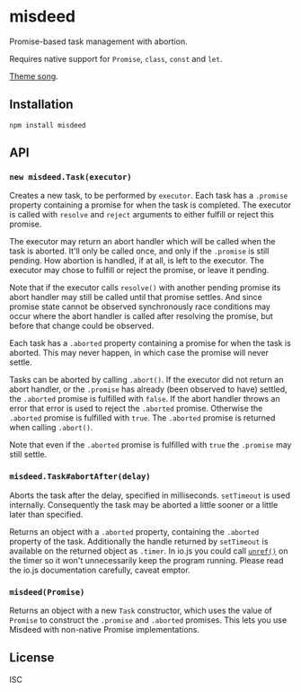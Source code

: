 # misdeed

Promise-based task management with abortion.

Requires native support for `Promise`, `class`, `const` and `let`.

[Theme song](https://soundcloud.com/buck65/misdeed).

## Installation

```
npm install misdeed
```

## API

### `new misdeed.Task(executor)`

Creates a new task, to be performed by `executor`. Each task has a `.promise`
property containing a promise for when the task is completed. The executor is
called with `resolve` and `reject` arguments to either fulfill or reject this
promise.

The executor may return an abort handler which will be called when the task is
aborted. It'll only be called once, and only if the `.promise` is still pending.
How abortion is handled, if at all, is left to the executor. The executor may
chose to fulfill or reject the promise, or leave it pending.

Note that if the executor calls `resolve()` with another pending promise its
abort handler may still be called until that promise settles. And since promise
state cannot be observed synchronously race conditions may occur where the abort
handler is called after resolving the promise, but before that change could be
observed.

Each task has a `.aborted` property containing a promise for when the task is
aborted. This may never happen, in which case the promise will never settle.

Tasks can be aborted by calling `.abort()`. If the executor did not return an
abort handler, or the `.promise` has already (been observed to have) settled,
the `.aborted` promise is fulfilled with `false`. If the abort handler throws an
error that error is used to reject the `.aborted` promise. Otherwise the
`.aborted` promise is fulfilled with `true`. The `.aborted` promise is returned
when calling `.abort()`.

Note that even if the `.aborted` promise is fulfilled with `true` the `.promise`
may still settle.

### `misdeed.Task#abortAfter(delay)`

Aborts the task after the delay, specified in milliseconds. `setTimeout` is used
internally. Consequently the task may be aborted a little sooner or a little
later than specified.

Returns an object with a `.aborted` property, containing the `.aborted` property
of the task. Additionally the handle returned by `setTimeout` is available on
the returned object as `.timer`. In io.js you could call
[`unref()`](https://iojs.org/api/timers.html#timers_unref) on the timer so it
won't unnecessarily keep the program running. Please read the io.js
documentation carefully, caveat emptor.

### `misdeed(Promise)`

Returns an object with a new `Task` constructor, which uses the value of
`Promise` to construct the `.promise` and `.aborted` promises. This lets you use
Misdeed with non-native Promise implementations.

## License

ISC

